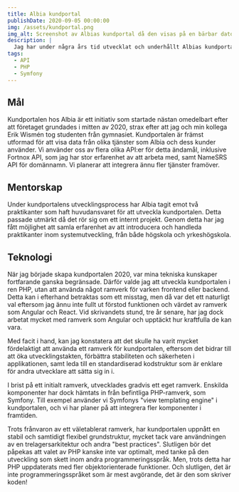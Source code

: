 ```yaml
---
title: Albia kundportal
publishDate: 2020-09-05 00:00:00
img: /assets/kundportal.png
img_alt: Screenshot av Albias kundportal då den visas på en bärbar dator
description: |
  Jag har under några års tid utvecklat och underhållt Albias kundportal vilken används för att låta kunder kunna se orderhistorik, fakturor, teknisk utrustning som köpts in via Albia samt hantera domännamn.
tags:
  - API
  - PHP
  - Symfony
---
```


## Mål

Kundportalen hos Albia är ett initiativ som startade nästan omedelbart efter att företaget grundades i mitten av 2020, strax efter att jag och min kollega Erik Wismén tog studenten från gymnasiet. Kundportalen är främst utformad för att visa data från olika tjänster som Albia och dess kunder använder. Vi använder oss av flera olika API:er för detta ändamål, inklusive Fortnox API, som jag har stor erfarenhet av att arbeta med, samt NameSRS API för domännamn. Vi planerar att integrera ännu fler tjänster framöver.

## Mentorskap

Under kundportalens utvecklingsprocess har Albia tagit emot två praktikanter som haft huvudansvaret för att utveckla kundportalen. Detta passade utmärkt då det rör sig om ett internt projekt. Genom detta har jag fått möjlighet att samla erfarenhet av att introducera och handleda praktikanter inom systemutveckling, från både högskola och yrkeshögskola.

## Teknologi

När jag började skapa kundportalen 2020, var mina tekniska kunskaper fortfarande ganska begränsade. Därför valde jag att utveckla kundportalen i ren PHP, utan att använda något ramverk för varken frontend eller backend. Detta kan i efterhand betraktas som ett misstag, men då var det ett naturligt val eftersom jag ännu inte fullt ut förstod funktionen och värdet av ramverk som Angular och React. Vid skrivandets stund, tre år senare, har jag dock arbetat mycket med ramverk som Angular och upptäckt hur kraftfulla de kan vara.

Med facit i hand, kan jag konstatera att det skulle ha varit mycket fördelaktigt att använda ett ramverk för kundportalen, eftersom det bidrar till att öka utvecklingstakten, förbättra stabiliteten och säkerheten i applikationen, samt leda till en standardiserad kodstruktur som är enklare för andra utvecklare att sätta sig in i.

I brist på ett initialt ramverk, utvecklades gradvis ett eget ramverk. Enskilda komponenter har dock hämtats in från befintliga PHP-ramverk, som Symfony. Till exempel använder vi Symfonys "view templating engine" i kundportalen, och vi har planer på att integrera fler komponenter i framtiden. 

Trots frånvaron av ett väletablerat ramverk, har kundportalen uppnått en stabil och samtidigt flexibel grundstruktur, mycket tack vare användningen av en trelagersarkitektur och andra "best practices". Slutligen bör det påpekas att valet av PHP kanske inte var optimalt, med tanke på den utveckling som skett inom andra programmeringsspråk. Men, trots detta har PHP uppdaterats med fler objektorienterade funktioner. Och slutligen, det är inte programmeringsspråket som är mest avgörande, det är den som skriver koden! 